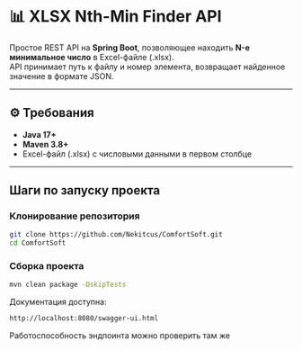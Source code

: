 # 📊 XLSX Nth-Min Finder API

Простое REST API на **Spring Boot**, позволяющее находить **N-е минимальное число** в Excel-файле (.xlsx).  
API принимает путь к файлу и номер элемента, возвращает найденное значение в формате JSON.

---

## ⚙️ Требования

- **Java 17+**
- **Maven 3.8+**
- Excel-файл (.xlsx) с числовыми данными в первом столбце

---

## Шаги по запуску проекта

### Клонирование репозитория
```bash
git clone https://github.com/Nekitcus/ComfortSoft.git
cd ComfortSoft
```

### Сборка проекта
```bash
mvn clean package -DskipTests
```

Документация доступна:
```bash
http://localhost:8080/swagger-ui.html
```
Работоспособность эндпоинта можно проверить там же